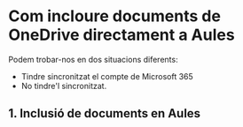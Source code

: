 # Com incloure documents de OneDrive directament a Aules

Podem trobar-nos en dos situacions diferents:
- Tindre sincronitzat el compte de Microsoft 365
- No tindre'l sincronitzat.

## 1. Inclusió de documents en Aules